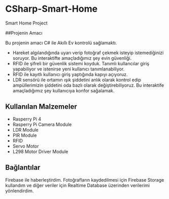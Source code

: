 # CSharp-Smart-Home
Smart Home Project 

##Projenin Amacı

Bu projenin amacı C# ile Akıllı Ev kontrolü sağlamaktı. 
- Hareket algılandığında uyarı verip fotoğraf çekmek isteyip istemediğinizi soruyor. Bu interaktifte amaçladığımız şey evin güvenliği.
- RFID ile şifreli bir güvenlik sistemi koyduk. Tanımlı kullancılar giriş yapabiliyor ve istenirse yeni kullanıcı tanımlanabiliyor.
- RFID ile kayıtlı kullanıcı giriş yaptığında kapıyı açıyoruz. 
- LDR sensörü ile ortamın ışık şiddetini anlık olarak kontrol edip ampüllerimizin şiddetini oda bazlı olarak değiştirebiliyoruz. Bu interaktife amaçladığımız şey kullanıcıya konfor sağalamak.<br/>
## Kullanılan Malzemeler

- Rasperry Pi 4
- Rasperry Pi Camera Module 
- LDR Module
- PIR Module
- RFID
- Servo Motor
- L298 Motor Driver Module

## Bağlantılar

Firebase ile haberleştirdim. Fotoğrafların kaydedilmesi için Firebase Storage kullandım ve diğer veriler için Realtime Database üzerinden verilerimi yönlendirdim.




